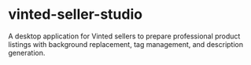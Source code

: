 # vinted-seller-studio
A desktop application for Vinted sellers to prepare professional product listings with background replacement, tag management, and description generation.
